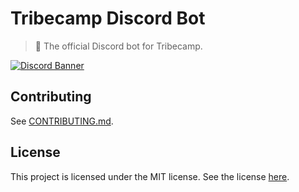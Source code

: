 # Tribecamp Discord Bot

> 🤖 The official Discord bot for Tribecamp.

[![Discord Banner](https://discordapp.com/api/guilds/760515679660408852/widget.png?style=banner2)](https://discord.gg/3ZSWTfW)

## Contributing

See [CONTRIBUTING.md](./CONTRIBUTING.md).

## License

This project is licensed under the MIT license. See the license [here](./LICENSE).

